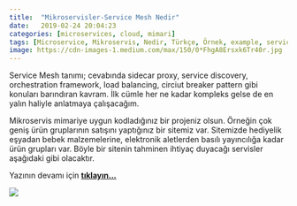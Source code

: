 ```yaml
---
title:  "Mikroservisler-Service Mesh Nedir"
date:   2019-02-24 20:04:23
categories: [microservices, cloud, mimari]
tags: [Microservice, Mikroservis, Nedir, Türkçe, Örnek, example, service, mesh, Nasıl, Mehmet Cem Yücel, Mehmet, Cem, Yücel, Yucel,]
image: https://cdn-images-1.medium.com/max/150/0*FhgA8Ersxk6Tr40r.jpg
---
```

Service Mesh tanımı; cevabında sidecar proxy, service discovery, orchestration framework, load balancing, circiut breaker pattern gibi konuları barındıran kavram. İlk cümle her ne kadar kompleks gelse de en yalın haliyle anlatmaya çalışacağım.

Mikroservis mimariye uygun kodladığınız bir projeniz olsun. Örneğin çok geniş ürün gruplarının satışını yaptığınız bir sitemiz var. Sitemizde hediyelik eşyadan bebek malzemelerine, elektronik aletlerden basılı yayıncılığa kadar ürün grupları var. Böyle bir sitenin tahminen ihtiyaç duyacağı servisler aşağıdaki gibi olacaktır.

Yazının devamı için <a  style="font-weight:bold"  href="https://medium.com/mehmetcemyucel/4db051467a72?utm_source=mehmetcemyucel.com&utm_medium=twelve-factor&utm_campaign=blog"  target="_blank">tıklayın...</a>

![](https://cdn-images-1.medium.com/max/800/0*FhgA8Ersxk6Tr40r.jpg)